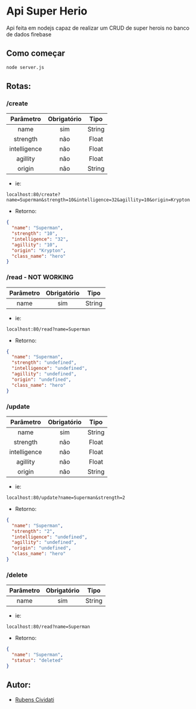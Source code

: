 # Api Super Herio
Api feita em nodejs capaz de realizar um CRUD de super herois no banco de dados firebase

## Como começar
```bash
node server.js
```
## Rotas:

### /create

| **Parâmetro** | **Obrigatório** | **Tipo** |
|:-------------:|:---------------:|:--------:|
|      name     |       sim       |  String  |
|    strength   |       não       |   Float  |
|  intelligence |       não       |   Float  |
|    agillity   |       não       |   Float  |
|     origin    |       não       |  String  |

- ie: 
```
localhost:80/create?name=Superman&strength=10&intelligence=32&agillity=10&origin=Krypton
```

- Retorno:
```json
{
  "name": "Superman",
  "strength": "10",
  "intelligence": "32",
  "agillity": "10",
  "origin": "Krypton",
  "class_name": "hero"
}
```

### /read - NOT WORKING

| **Parâmetro** | **Obrigatório** | **Tipo** |
|:-------------:|:---------------:|:--------:|
|      name     |       sim       |  String  |

- ie:

```
localhost:80/read?name=Superman
```

- Retorno:
```json
{
  "name": "Superman",
  "strength": "undefined",
  "intelligence": "undefined",
  "agillity": "undefined",
  "origin": "undefined",
  "class_name": "hero"
}
```

### /update

| **Parâmetro** | **Obrigatório** | **Tipo** |
|:-------------:|:---------------:|:--------:|
|      name     |       sim       |  String  |
|    strength   |       não       |   Float  |
|  intelligence |       não       |   Float  |
|    agillity   |       não       |   Float  |
|     origin    |       não       |  String  |

- ie: 
```
localhost:80/update?name=Superman&strength=2
```

- Retorno:
```json
{
  "name": "Superman",
  "strength": "2",
  "intelligence": "undefined",
  "agillity": "undefined",
  "origin": "undefined",
  "class_name": "hero"
}
```

### /delete

| **Parâmetro** | **Obrigatório** | **Tipo** |
|:-------------:|:---------------:|:--------:|
|      name     |       sim       |  String  |

- ie:

```
localhost:80/read?name=Superman
```

- Retorno:
```json
{
  "name": "Superman",
  "status": "deleted"
}
```

## Autor:

- [Rubens Cividati](github.com/cividati)